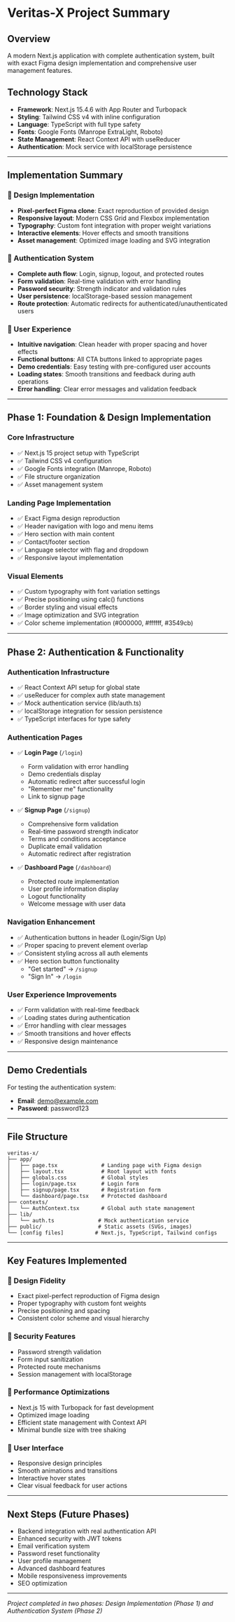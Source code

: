 # Veritas-X Project Summary

## Overview
A modern Next.js application with complete authentication system, built with exact Figma design implementation and comprehensive user management features.

## Technology Stack
- **Framework**: Next.js 15.4.6 with App Router and Turbopack
- **Styling**: Tailwind CSS v4 with inline configuration
- **Language**: TypeScript with full type safety
- **Fonts**: Google Fonts (Manrope ExtraLight, Roboto)
- **State Management**: React Context API with useReducer
- **Authentication**: Mock service with localStorage persistence

---

## Implementation Summary

### 🎨 Design Implementation
- **Pixel-perfect Figma clone**: Exact reproduction of provided design
- **Responsive layout**: Modern CSS Grid and Flexbox implementation
- **Typography**: Custom font integration with proper weight variations
- **Interactive elements**: Hover effects and smooth transitions
- **Asset management**: Optimized image loading and SVG integration

### 🔐 Authentication System
- **Complete auth flow**: Login, signup, logout, and protected routes
- **Form validation**: Real-time validation with error handling
- **Password security**: Strength indicator and validation rules
- **User persistence**: localStorage-based session management
- **Route protection**: Automatic redirects for authenticated/unauthenticated users

### 🎯 User Experience
- **Intuitive navigation**: Clean header with proper spacing and hover effects
- **Functional buttons**: All CTA buttons linked to appropriate pages
- **Demo credentials**: Easy testing with pre-configured user accounts
- **Loading states**: Smooth transitions and feedback during auth operations
- **Error handling**: Clear error messages and validation feedback

---

## Phase 1: Foundation & Design Implementation

### Core Infrastructure
- ✅ Next.js 15 project setup with TypeScript
- ✅ Tailwind CSS v4 configuration
- ✅ Google Fonts integration (Manrope, Roboto)
- ✅ File structure organization
- ✅ Asset management system

### Landing Page Implementation
- ✅ Exact Figma design reproduction
- ✅ Header navigation with logo and menu items
- ✅ Hero section with main content
- ✅ Contact/footer section
- ✅ Language selector with flag and dropdown
- ✅ Responsive layout implementation

### Visual Elements
- ✅ Custom typography with font variation settings
- ✅ Precise positioning using calc() functions
- ✅ Border styling and visual effects
- ✅ Image optimization and SVG integration
- ✅ Color scheme implementation (#000000, #ffffff, #3549cb)

---

## Phase 2: Authentication & Functionality

### Authentication Infrastructure
- ✅ React Context API setup for global state
- ✅ useReducer for complex auth state management
- ✅ Mock authentication service (lib/auth.ts)
- ✅ localStorage integration for session persistence
- ✅ TypeScript interfaces for type safety

### Authentication Pages
- ✅ **Login Page** (`/login`)
  - Form validation with error handling
  - Demo credentials display
  - Automatic redirect after successful login
  - "Remember me" functionality
  - Link to signup page

- ✅ **Signup Page** (`/signup`)
  - Comprehensive form validation
  - Real-time password strength indicator
  - Terms and conditions acceptance
  - Duplicate email validation
  - Automatic redirect after registration

- ✅ **Dashboard Page** (`/dashboard`)
  - Protected route implementation
  - User profile information display
  - Logout functionality
  - Welcome message with user data

### Navigation Enhancement
- ✅ Authentication buttons in header (Login/Sign Up)
- ✅ Proper spacing to prevent element overlap
- ✅ Consistent styling across all auth elements
- ✅ Hero section button functionality
  - "Get started" → `/signup`
  - "Sign In" → `/login`

### User Experience Improvements
- ✅ Form validation with real-time feedback
- ✅ Loading states during authentication
- ✅ Error handling with clear messages
- ✅ Smooth transitions and hover effects
- ✅ Responsive design maintenance

---

## Demo Credentials
For testing the authentication system:
- **Email**: demo@example.com
- **Password**: password123

---

## File Structure
```
veritas-x/
├── app/
│   ├── page.tsx              # Landing page with Figma design
│   ├── layout.tsx            # Root layout with fonts
│   ├── globals.css           # Global styles
│   ├── login/page.tsx        # Login form
│   ├── signup/page.tsx       # Registration form
│   └── dashboard/page.tsx    # Protected dashboard
├── contexts/
│   └── AuthContext.tsx       # Global auth state management
├── lib/
│   └── auth.ts              # Mock authentication service
├── public/                  # Static assets (SVGs, images)
└── [config files]          # Next.js, TypeScript, Tailwind configs
```

---

## Key Features Implemented

### 🎨 Design Fidelity
- Exact pixel-perfect reproduction of Figma design
- Proper typography with custom font weights
- Precise positioning and spacing
- Consistent color scheme and visual hierarchy

### 🔐 Security Features
- Password strength validation
- Form input sanitization
- Protected route mechanisms
- Session management with localStorage

### 🚀 Performance Optimizations
- Next.js 15 with Turbopack for fast development
- Optimized image loading
- Efficient state management with Context API
- Minimal bundle size with tree shaking

### 📱 User Interface
- Responsive design principles
- Smooth animations and transitions
- Interactive hover states
- Clear visual feedback for user actions

---

## Next Steps (Future Phases)
- Backend integration with real authentication API
- Enhanced security with JWT tokens
- Email verification system
- Password reset functionality
- User profile management
- Advanced dashboard features
- Mobile responsiveness improvements
- SEO optimization

---

*Project completed in two phases: Design Implementation (Phase 1) and Authentication System (Phase 2)*
